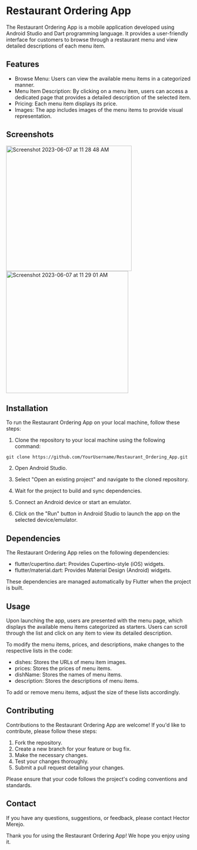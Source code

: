 # Restaurant Ordering App

The Restaurant Ordering App is a mobile application developed using Android Studio and Dart programming language. It provides a user-friendly interface for customers to browse through a restaurant menu and view detailed descriptions of each menu item.

## Features

* Browse Menu: Users can view the available menu items in a categorized manner.
* Menu Item Description: By clicking on a menu item, users can access a dedicated page that provides a detailed description of the selected item.
* Pricing: Each menu item displays its price.
* Images: The app includes images of the menu items to provide visual representation.

## Screenshots

<img width="341" alt="Screenshot 2023-06-07 at 11 28 48 AM" src="https://github.com/HectorMerejo/Restuarant_Ordering_App/assets/64796691/914f5d1b-c187-401b-afa7-7267cc19802e">

<img width="332" alt="Screenshot 2023-06-07 at 11 29 01 AM" src="https://github.com/HectorMerejo/Restuarant_Ordering_App/assets/64796691/64afd5fa-94ab-40e0-a836-f86a4a49753d">

## Installation

To run the Restaurant Ordering App on your local machine, follow these steps:

1. Clone the repository to your local machine using the following command:
```
git clone https://github.com/YourUsername/Restaurant_Ordering_App.git
```

2. Open Android Studio.

3. Select "Open an existing project" and navigate to the cloned repository.

4. Wait for the project to build and sync dependencies.

5. Connect an Android device or start an emulator.

6. Click on the "Run" button in Android Studio to launch the app on the selected device/emulator.

## Dependencies

The Restaurant Ordering App relies on the following dependencies:

* flutter/cupertino.dart: Provides Cupertino-style (iOS) widgets.
* flutter/material.dart: Provides Material Design (Android) widgets.

These dependencies are managed automatically by Flutter when the project is built.

## Usage

Upon launching the app, users are presented with the menu page, which displays the available menu items categorized as starters. Users can scroll through the list and click on any item to view its detailed description.

To modify the menu items, prices, and descriptions, make changes to the respective lists in the code:

* dishes: Stores the URLs of menu item images.
* prices: Stores the prices of menu items.
* dishName: Stores the names of menu items.
* description: Stores the descriptions of menu items.

To add or remove menu items, adjust the size of these lists accordingly.

## Contributing

Contributions to the Restaurant Ordering App are welcome! If you'd like to contribute, please follow these steps:

1. Fork the repository.
2. Create a new branch for your feature or bug fix.
3. Make the necessary changes.
4. Test your changes thoroughly.
5. Submit a pull request detailing your changes.

Please ensure that your code follows the project's coding conventions and standards.

## Contact

If you have any questions, suggestions, or feedback, please contact Hector Merejo.

Thank you for using the Restaurant Ordering App! We hope you enjoy using it.



